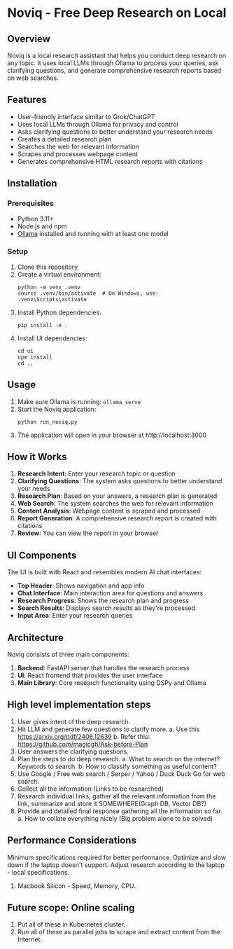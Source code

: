 # Noviq - Free Deep Research on Local

## Overview

Noviq is a local research assistant that helps you conduct deep research on any topic. It uses local LLMs through Ollama to process your queries, ask clarifying questions, and generate comprehensive research reports based on web searches.

## Features

- User-friendly interface similar to Grok/ChatGPT
- Uses local LLMs through Ollama for privacy and control
- Asks clarifying questions to better understand your research needs
- Creates a detailed research plan
- Searches the web for relevant information
- Scrapes and processes webpage content
- Generates comprehensive HTML research reports with citations

## Installation

### Prerequisites

- Python 3.11+
- Node.js and npm
- [Ollama](https://ollama.ai/) installed and running with at least one model

### Setup

1. Clone this repository
2. Create a virtual environment:
   ```
   python -m venv .venv
   source .venv/bin/activate  # On Windows, use: .venv\Scripts\activate
   ```
3. Install Python dependencies:
   ```
   pip install -e .
   ```
4. Install UI dependencies:
   ```
   cd ui
   npm install
   cd ..
   ```

## Usage

1. Make sure Ollama is running: `ollama serve`
2. Start the Noviq application:
   ```
   python run_noviq.py
   ```
3. The application will open in your browser at http://localhost:3000

## How it Works

1. **Research Intent**: Enter your research topic or question
2. **Clarifying Questions**: The system asks questions to better understand your needs
3. **Research Plan**: Based on your answers, a research plan is generated
4. **Web Search**: The system searches the web for relevant information
5. **Content Analysis**: Webpage content is scraped and processed
6. **Report Generation**: A comprehensive research report is created with citations
7. **Review**: You can view the report in your browser

## UI Components

The UI is built with React and resembles modern AI chat interfaces:

- **Top Header**: Shows navigation and app info
- **Chat Interface**: Main interaction area for questions and answers
- **Research Progress**: Shows the research plan and progress
- **Search Results**: Displays search results as they're processed
- **Input Area**: Enter your research queries

## Architecture

Noviq consists of three main components:

1. **Backend**: FastAPI server that handles the research process
2. **UI**: React frontend that provides the user interface
3. **Main Library**: Core research functionality using DSPy and Ollama

## High level implementation steps

1. User gives intent of the deep research.
2. Hit LLM and generate few questions to clarify more.
    a. Use this https://arxiv.org/pdf/2406.12639
    b. Refer this: https://github.com/magicgh/Ask-before-Plan
3. User answers the clarifying questions.
4. Plan the steps to do deep research.
    a. What to search on the internet? Keywords to search.
    b. How to classify something as useful content?
5. Use Google / Free web search / Serper / Yahoo / Duck Duck Go for web search.
6. Collect all the information (Links to be researched)
7. Research individual links, gather all the relevant information from the link, summarize and store it SOMEWHERE(Graph DB, Vector DB?)
8. Provide and detailed final response gathering all the information so far.
    a. How to collate everything nicely (Big problem alone to be solved)

## Performance Considerations

Minimum specifications required for better performance. Optimize and slow down if the laptop doesn't support. Adjust research according to the laptop - local specifications.

1. Macbook Silicon - Speed, Memory, CPU.

## Future scope: Online scaling

1. Put all of these in Kubernetes cluster.
2. Run all of these as parallel jobs to scrape and extract content from the Internet.

